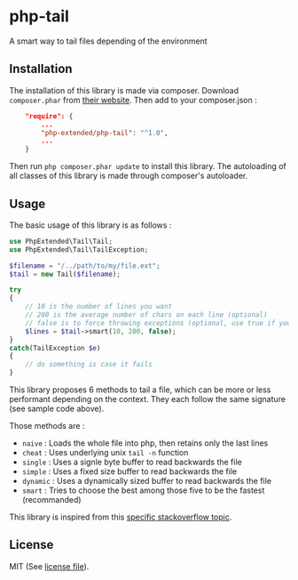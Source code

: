 # php-tail
A smart way to tail files depending of the environment

## Installation

The installation of this library is made via composer.
Download `composer.phar` from [their website](https://getcomposer.org/download/).
Then add to your composer.json :

```json
	"require": {
		...
		"php-extended/php-tail": "^1.0",
		...
	}
```

Then run `php composer.phar update` to install this library.
The autoloading of all classes of this library is made through composer's autoloader.

## Usage

The basic usage of this library is as follows :

```php
use PhpExtended\Tail\Tail;
use PhpExtended\Tail\TailException;

$filename = "/../path/to/my/file.ext";
$tail = new Tail($filename);

try
{
	// 10 is the number of lines you want
	// 200 is the average number of chars on each line (optional)
	// false is to force throwing exceptions (optional, use true if you want silent mode)
	$lines = $tail->smart(10, 200, false);
}
catch(TailException $e)
{
	// do something is case it fails
}

```

This library proposes 6 methods to tail a file, which can be more or less 
performant depending on the context. They each follow the same signature 
(see sample code above).

Those methods are :
- `naive` : Loads the whole file into php, then retains only the last lines
- `cheat` : Uses underlying unix `tail -n` function
- `single` : Uses a signle byte buffer to read backwards the file
- `simple` : Uses a fixed size buffer to read backwards the file
- `dynamic` : Uses a dynamically sized buffer to read backwards the file
- `smart` : Tries to choose the best among those five to be the fastest (recommanded)

This library is inspired from this [specific stackoverflow topic](http://stackoverflow.com/questions/15025875/what-is-the-best-way-in-php-to-read-last-lines-from-a-file/15025877).


## License
MIT (See [license file](LICENSE)).
